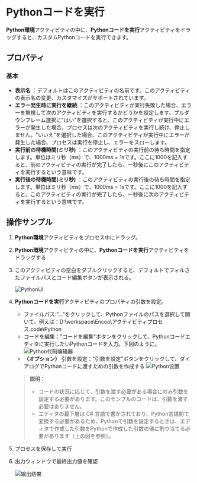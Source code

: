 # Pythonコードを実行
**Python環境**アクティビティの中に、**Pythonコードを実行**アクティビティをドラッグすると、カスタムPythonコードを実行できます。

## プロパティ

### 基本
- **表示名** ：デフォルトはこのアクティビティの名前です。このアクティビティの表示名の変更、カスタマイズがサポートされています。
- **エラー発生時に実行を継続** ：このアクティビティが実行失敗した場合、エラーを無視して次のアクティビティを実行するかどうかを設定します。プルダウンフレーム選択に"はい"を選択すると、このアクティビティが実行中にエラーが発生した場合、プロセスは次のアクティビティを実行し続け、停止しません。"いいえ"を選択した場合、このアクティビティが実行中にエラーが発生した場合、プロセスは実行を停止し、エラーをスローします。
- **実行前の待機時間(ミリ秒)** ：このアクティビティの実行前の待ち時間を指定します。単位はミリ秒（ms）で、1000ms = 1sです。ここに1000を記入すると、前のアクティビティの実行が完了したら、一秒後にこのアクティビティを実行するという意味です。
- **実行後の待機時間(ミリ秒)** ：このアクティビティの実行後の待ち時間を指定します。単位はミリ秒（ms）で、1000ms = 1sです。ここに1000を記入すると、このアクティビティの実行が完了したら、一秒後に次のアクティビティを実行するという意味です。

## 操作サンプル

1. **Python環境**アクティビティをプロセス中にドラッグ。
2. **Python環境**アクティビティの中に、**Pythonコードを実行**アクティビティをドラッグする
3. このアクティビティの空白をダブルクリックすると、デフォルトでフィルさたファイルパスとコード編集ボタンが表示される。

   ![PythonUI](https://docimages.blob.core.chinacloudapi.cn/images/Activities/pythonexcute20201211.png)

4. **Pythonコードを実行**アクティビティのプロパティの引数を設定。
     - ファイルパス:"..."をクリックして、Pythonファイルのパスを選択して開いて、例えば：D:\workspace\Encoo\アクティビティプロセス\.code\Python
     -  コードを編集："コードを編集"ボタンをクリックして、Pythonコードエディタに実行したいPythonコードを入力。下図のように。
      ![Python代码编辑器](https://docimages.blob.core.chinacloudapi.cn/images/Activities/codeedit20201217.png) 
     - **（オプション）** 引数を設定："引数を設定"ボタンをクリックして、ダイアログでPythonコードに渡すための引数を作成する
      ![Python设置](https://docimages.blob.core.chinacloudapi.cn/images/Activities/pythonargument20201211.png)   

     >**説明：**
     >
     > - コードの状況に応じて、引数を渡す必要がある場合にのみ引数を設定する必要があります。このサンプルのコードは、引数を渡す必要はありません。
     > - エディタの最下層は C# 言語で書かされており、Python言語間で変換する必要があるため、Pythonで引数を設定するときは、エディタで作成した引数をPythonで作成した引数の値に割り当てる必要があります（上の図を参照）。

5. プロセスを保存して実行
6. 出力ウィンドウで最終出力値を確認

    ![输出结果](https://docimages.blob.core.chinacloudapi.cn/images/Activities/outputpython20201217.png)     